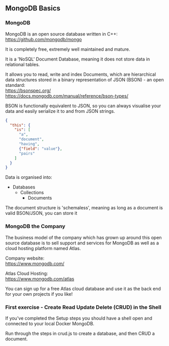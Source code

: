 ## MongoDB Basics

### MongoDB
MongoDB is an open source database written in C++:  
https://github.com/mongodb/mongo

It is completely free, extremely well maintained and mature.

It is a 'NoSQL' Document Database, meaning it does not store data in relational tables.

It allows you to read, write and index Documents, which are hierarchical data structures stored in a binary representation of JSON (BSON) - an open standard:  
https://bsonspec.org/  
https://docs.mongodb.com/manual/reference/bson-types/  

BSON is functionally equivalent to JSON, so you can always visualise your data and easily serialize it to and from JSON strings.

```json
{
  "this": {
    "is": [
      "a",
      "document",
      "having",
      {"field": "value"},
      "pairs"
    ]
  }
}
```

Data is organised into:
- Databases
  - Collections
    - Documents

The document structure is 'schemaless', meaning as long as a document is valid BSON/JSON, you can store it 

### MongoDB the Company
The business model of the company which has grown up around this open source database is to sell support and services for MongoDB as well as a cloud hosting platform named Atlas. 

Company website:  
https://www.mongodb.com/

Atlas Cloud Hosting:  
https://www.mongodb.com/atlas

You can sign up for a free Atlas cloud database and use it as the back end for your own projects if you like!

### First exercise - Create Read Update Delete (CRUD) in the Shell
If you've completed the Setup steps you should have a shell open and connected to your local Docker MongoDB. 

Run through the steps in crud.js to create a database, and then CRUD a document. 
